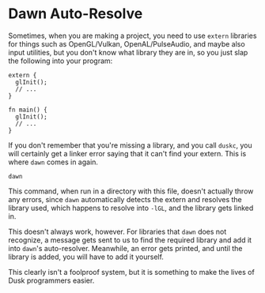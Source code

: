 # Dawn Auto-Resolve

Sometimes, when you are making a project, you need to use `extern` libraries for things such as OpenGL/Vulkan, OpenAL/PulseAudio, and maybe also input utilities, but you don't know what library they are in, so you just slap the following into your program:

    extern {
      glInit();
      // ...
    }
    
    fn main() {
      glInit();
      // ...
    }

If you don't remember that you're missing a library, and you call `duskc`, you will certainly get a linker error saying that it can't find your extern. This is where `dawn` comes in again.

    dawn

This command, when run in a directory with this file, doesn't actually throw any errors, since `dawn` automatically detects the extern and resolves the library used, which happens to resolve into `-lGL`, and the library gets linked in.

This doesn't always work, however. For libraries that `dawn` does not recognize, a message gets sent to us to find the required library and add it into `dawn`'s auto-resolver. Meanwhile, an error gets printed, and until the library is added, you will have to add it yourself.

This clearly isn't a foolproof system, but it is something to make the lives of Dusk programmers easier.
